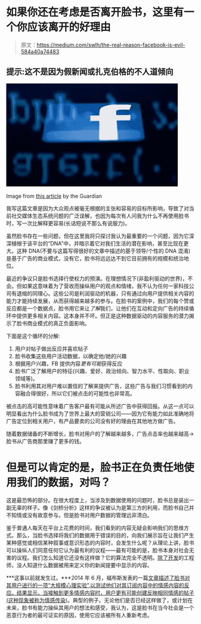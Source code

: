 # 如果你还在考虑是否离开脸书，这里有一个你应该离开的好理由

> 原文：<https://medium.com/swlh/the-real-reason-facebook-is-evil-584a40a74483>

## 提示:这不是因为假新闻或扎克伯格的不人道倾向

![](img/f06743bb52827bd0d4e916abf471587d.png)

Image from [this article](https://www.theguardian.com/technology/2014/jun/29/facebook-users-emotions-news-feeds) by the Guardian

我写这篇文章是因为大众观点被毫无根据的主张和容易的目标所影响，导致了对当前社交媒体生态系统问题的广泛误解，也因为每次有人问我为什么不再使用脸书时，写一次比解释更容易(长话短说不那么有说服力)。

虽然脸书存在一些问题，但在这里我将只探讨我认为最重要的一个问题，因为它深深植根于该平台的“DNA”中，并暗示着它对我们生活的潜在影响，甚至比现在更大。这种 DNA(不要与这篇写得很好的文章中描述的基于领导/个性的 DNA 混淆)是基于广告的商业模式，没有它，脸书将远远达不到它目前拥有的规模和统治地位。

最近的争议只是脸书选择行使权力的预演。在理想情况下(非盈利驱动的世界)，不会。但如果这意味着为了营收而操纵用户的观点和情绪，我不认为任何一家科技公司有退缩的同理心。这些公司是利润驱动的机器，只有通过向用户提供相关内容的能力才能持续发展，从而获得越来越多的参与。在脸书的案例中，我们的每个赞或反应都是一个数据点，脸书用它来让*了解*我们，让他们在互动和定向广告的持续循环中提供更多相关内容。这本身并不坏。但正是这种数据驱动的内容服务的潜力揭示了脸书商业模式的真正负面影响。

下面是这个循环的分解:

1.  用户对帖子做出反应并喜欢帖子
2.  脸书收集这些用户活动数据，以确定他/她的兴趣
3.  根据用户兴趣，FB 提供内容*更有可能*获得反应
4.  脸书广泛了解用户的特征(兴趣、爱好、政治倾向、智力水平、性取向、职业领域等)。
5.  脸书利用其对用户难以置信的了解来提供广告，这些广告与我们习惯看到的内容融合得很好，所以它们被点击的可能性也非常高。

被点击的高可能性意味着广告客户最有可能从所述广告中获得回报。从这一点可以明显看出为什么脸书成为了世界上最大的营销公司——因为它有能力如此准确地将广告定位到相关用户，有产品要卖的公司没有好的理由在其他地方做广告。

随着数据储备的不断增长，脸书对用户的了解越来越多，广告点击率也越来越高→脸书从广告商那里赚了更多的钱。

# 但是可以肯定的是，脸书正在负责任地使用我们的数据，对吗？

这是最恐怖的部分。在很大程度上，当涉及到数据使用的问题时，脸书总是装出一副无辜的样子。像《剑桥分析》这样的争议被认为是第三方的利用，而脸书自己并不知情或没有故意参与。但是脸书对用户数据的管理远非清白。

鉴于普通人每天在平台上花费的时间，我们看到的内容无疑会影响我们的思维方式。那么，当脸书选择将我们的数据用于错误的目的，向我们展示旨在让我们产生某种感觉或相信某种叙事或意识形态的内容时，会发生什么呢？从理论上讲，脸书可以操纵人们同意任何它认为最有利的议程——最有可能的是，脸书本身对社会无害的议程。我们怎么知道它还没有这样做？它的算法完全不透明。[除了开发](http://www.slate.com/articles/technology/cover_story/2016/01/how_facebook_s_news_feed_algorithm_works.html)的工程师，没人知道什么数据被用来定义你的新闻提要中显示的内容。

***这事以前就发生过。***2014 年 6 月，福布斯发表的一篇[文章描述了脸书对其用户进行的一项“大规模心理实验”,以测试他们对其订阅内容中的情感内容的反应。结果显示，当接触到更多情感内容时，用户更有可能创建反映相同情感的帖子(这种现象被称为](https://www.forbes.com/sites/gregorymcneal/2014/06/28/facebook-manipulated-user-news-feeds-to-create-emotional-contagion/#27bf6e7339dc)[情感传染](https://en.wikipedia.org/wiki/Emotional_contagion))。典型的例子。无论他们是否已经这样做了，或计划在未来，脸书有能力操纵其用户的想法和感受，我认为，这是脸书在当今社会是一个恶意行为者的最可证实的原因，使用它应该被所有人重新考虑。